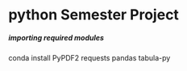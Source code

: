 # python Semester Project


##### importing required modules
conda install PyPDF2 requests pandas tabula-py
